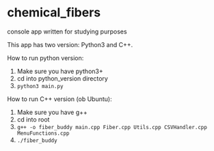 # chemical_fibers
console app written for studying purposes 

This app has two version: Python3 and C++. 

How to run python version:
1. Make sure you have python3+
2. cd into python_version directory
3. `python3 main.py`

How to run C++ version (ob Ubuntu):
1. Make sure you have g++
2. cd into root
3. `g++ -o fiber_buddy main.cpp Fiber.cpp Utils.cpp CSVHandler.cpp MenuFunctions.cpp`
4. `./fiber_buddy`
   
